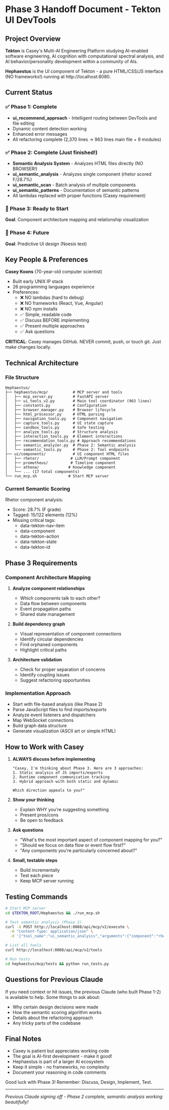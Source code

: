 # Phase 3 Handoff Document - Tekton UI DevTools

## Project Overview

**Tekton** is Casey's Multi-AI Engineering Platform studying AI-enabled software engineering, AI cognition with computational spectral analysis, and AI behavior/personality development within a community of AIs.

**Hephaestus** is the UI component of Tekton - a pure HTML/CSS/JS interface (NO frameworks!) running at http://localhost:8080.

## Current Status

### ✅ Phase 1: Complete
- **ui_recommend_approach** - Intelligent routing between DevTools and file editing
- Dynamic content detection working
- Enhanced error messages
- All refactoring complete (2,370 lines → 963 lines main file + 9 modules)

### ✅ Phase 2: Complete (Just finished!)
- **Semantic Analysis System** - Analyzes HTML files directly (NO BROWSER!)
- **ui_semantic_analysis** - Analyzes single component (rhetor scored F/28.7%)
- **ui_semantic_scan** - Batch analysis of multiple components
- **ui_semantic_patterns** - Documentation of semantic patterns
- All lambdas replaced with proper functions (Casey requirement)

### 🎯 Phase 3: Ready to Start
**Goal**: Component architecture mapping and relationship visualization

### 🔮 Phase 4: Future
**Goal**: Predictive UI design (Noesis test)

## Key People & Preferences

**Casey Koons** (70-year-old computer scientist)
- Built early UNIX IP stack
- 26 programming languages experience
- Preferences:
  - ❌ NO lambdas (hard to debug)
  - ❌ NO frameworks (React, Vue, Angular)
  - ❌ NO npm installs
  - ✅ Simple, readable code
  - ✅ Discuss BEFORE implementing
  - ✅ Present multiple approaches
  - ✅ Ask questions

**CRITICAL**: Casey manages GitHub. NEVER commit, push, or touch git. Just make changes locally.

## Technical Architecture

### File Structure
```
Hephaestus/
├── hephaestus/mcp/           # MCP server and tools
│   ├── mcp_server.py         # FastAPI server
│   ├── ui_tools_v2.py        # Main tool coordinator (963 lines)
│   ├── constants.py          # Configuration
│   ├── browser_manager.py    # Browser lifecycle
│   ├── html_processor.py     # HTML parsing
│   ├── navigation_tools.py   # Component navigation
│   ├── capture_tools.py      # UI state capture
│   ├── sandbox_tools.py      # Safe testing
│   ├── analyze_tools.py      # Structure analysis
│   ├── interaction_tools.py  # Element interactions
│   ├── recommendation_tools.py # Approach recommendations
│   ├── semantic_analyzer.py  # Phase 2: Semantic analysis
│   └── semantic_tools.py     # Phase 2: Tool endpoints
├── ui/components/            # UI component HTML files
│   ├── rhetor/              # LLM/Prompt component
│   ├── prometheus/          # Timeline component
│   ├── athena/             # Knowledge component
│   └── ... (17 total components)
└── run_mcp.sh              # Start MCP server
```

### Current Semantic Scoring

Rhetor component analysis:
- Score: 28.7% (F grade)
- Tagged: 15/122 elements (12%)
- Missing critical tags:
  - data-tekton-nav-item
  - data-component
  - data-tekton-action
  - data-tekton-state
  - data-tekton-id

## Phase 3 Requirements

### Component Architecture Mapping
1. **Analyze component relationships**
   - Which components talk to each other?
   - Data flow between components
   - Event propagation paths
   - Shared state management

2. **Build dependency graph**
   - Visual representation of component connections
   - Identify circular dependencies
   - Find orphaned components
   - Highlight critical paths

3. **Architecture validation**
   - Check for proper separation of concerns
   - Identify coupling issues
   - Suggest refactoring opportunities

### Implementation Approach
- Start with file-based analysis (like Phase 2)
- Parse JavaScript files to find imports/exports
- Analyze event listeners and dispatchers
- Map WebSocket connections
- Build graph data structure
- Generate visualization (ASCII art or simple HTML)

## How to Work with Casey

1. **ALWAYS discuss before implementing**
   ```
   "Casey, I'm thinking about Phase 3. Here are 3 approaches:
   1. Static analysis of JS imports/exports
   2. Runtime component communication tracking
   3. Hybrid approach with both static and dynamic
   
   Which direction appeals to you?"
   ```

2. **Show your thinking**
   - Explain WHY you're suggesting something
   - Present pros/cons
   - Be open to feedback

3. **Ask questions**
   - "What's the most important aspect of component mapping for you?"
   - "Should we focus on data flow or event flow first?"
   - "Any components you're particularly concerned about?"

4. **Small, testable steps**
   - Build incrementally
   - Test each piece
   - Keep MCP server running

## Testing Commands

```bash
# Start MCP server
cd $TEKTON_ROOT/Hephaestus && ./run_mcp.sh

# Test semantic analysis (Phase 2)
curl -X POST http://localhost:8088/api/mcp/v2/execute \
  -H "Content-Type: application/json" \
  -d '{"tool_name":"ui_semantic_analysis","arguments":{"component":"rhetor"}}'

# List all tools
curl http://localhost:8088/api/mcp/v2/tools

# Run tests
cd hephaestus/mcp/tests && python run_tests.py
```

## Questions for Previous Claude

If you need context or hit issues, the previous Claude (who built Phase 1-2) is available to help. Some things to ask about:
- Why certain design decisions were made
- How the semantic scoring algorithm works
- Details about the refactoring approach
- Any tricky parts of the codebase

## Final Notes

- Casey is patient but appreciates working code
- The goal is AI-first development - make it good!
- Hephaestus is part of a larger AI ecosystem
- Keep it simple - no frameworks, no complexity
- Document your reasoning in code comments

Good luck with Phase 3! Remember: Discuss, Design, Implement, Test.

---
*Previous Claude signing off - Phase 2 complete, semantic analysis working beautifully!*